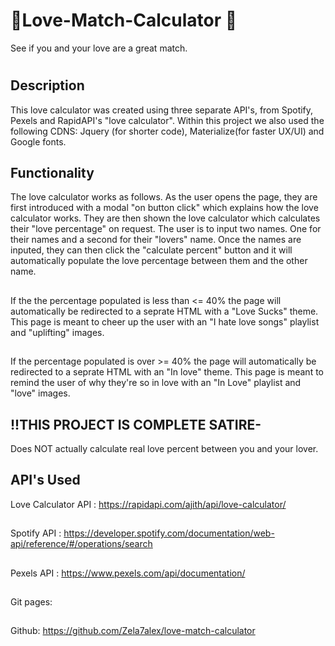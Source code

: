 # :heart_decoration:Love-Match-Calculator :heart_decoration:
See if you and your love are a great match.
# 
## Description
This love calculator was created using three separate API's, from Spotify, Pexels and RapidAPI's "love calculator". Within this project we also used the following CDNS: Jquery (for shorter code), Materialize(for faster UX/UI) and Google fonts.

## Functionality
The love calculator works as follows. As the user opens the page, they are first introduced with a modal "on button click" which explains how the love calculator works. They are then shown the love calculator which calculates their "love percentage" on request. The user is to input two names. One for their names and a second for their "lovers" name. Once the names are inputed, they can then click the "calculate percent" button and it will automatically populate the love percentage between them and the other name. 
## 
If the the percentage populated is less than <= 40% the page will automatically be redirected to a seprate HTML with a "Love Sucks" theme. This page is meant to cheer up the user with an "I hate love songs" playlist and "uplifting" images. 
## 
If the percentage populated is over >= 40% the page will automatically be redirected to a seprate HTML with an "In love" theme. This page is meant to remind the user of why they're so in love with an "In Love" playlist and "love" images.

## !!THIS PROJECT IS COMPLETE SATIRE-
Does NOT actually calculate real love percent between you and your lover.  
## API's Used 
 Love Calculator API : https://rapidapi.com/ajith/api/love-calculator/
##
Spotify API : https://developer.spotify.com/documentation/web-api/reference/#/operations/search
## 
Pexels API :  https://www.pexels.com/api/documentation/ 
## 
Git pages:
## 
Github: https://github.com/Zela7alex/love-match-calculator
